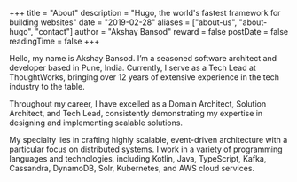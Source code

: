 +++
title = "About"
description = "Hugo, the world's fastest framework for building websites"
date = "2019-02-28"
aliases = ["about-us", "about-hugo", "contact"]
author = "Akshay Bansod"
reward = false
postDate = false
readingTime = false
+++


Hello, my name is Akshay Bansod. I’m a seasoned software architect and developer based in Pune, India. Currently, I serve as a Tech Lead at ThoughtWorks, bringing over 12 years of extensive experience in the tech industry to the table. 

Throughout my career, I have excelled as a Domain Architect, Solution Architect, and Tech Lead, consistently demonstrating my expertise in designing and implementing scalable solutions.

My specialty lies in crafting highly scalable, event-driven architecture with a particular focus on distributed systems. I work in a variety of programming languages and technologies, including Kotlin, Java, TypeScript, Kafka, Cassandra, DynamoDB, Solr, Kubernetes, and AWS cloud services. 



